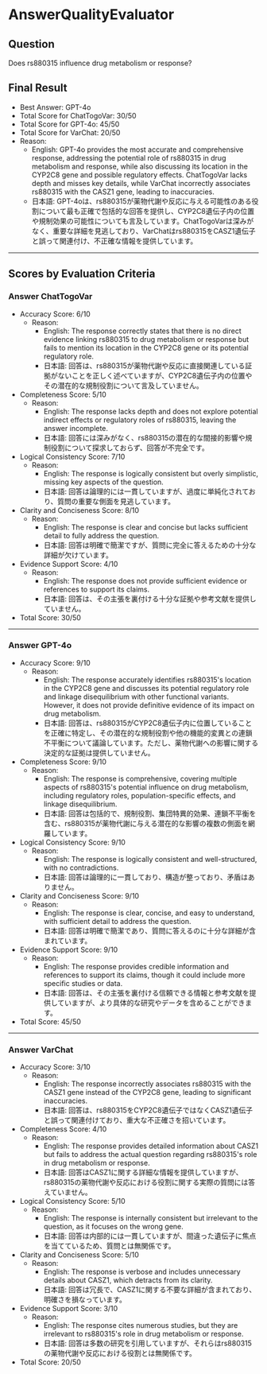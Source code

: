# AnswerQualityEvaluator

## Question

Does rs880315 influence drug metabolism or response?

## Final Result

- Best Answer: GPT-4o
- Total Score for ChatTogoVar: 30/50
- Total Score for GPT-4o: 45/50
- Total Score for VarChat: 20/50
- Reason:
  - English: GPT-4o provides the most accurate and comprehensive response, addressing the potential role of rs880315 in drug metabolism and response, while also discussing its location in the CYP2C8 gene and possible regulatory effects. ChatTogoVar lacks depth and misses key details, while VarChat incorrectly associates rs880315 with the CASZ1 gene, leading to inaccuracies.
  - 日本語: GPT-4oは、rs880315が薬物代謝や反応に与える可能性のある役割について最も正確で包括的な回答を提供し、CYP2C8遺伝子内の位置や規制効果の可能性についても言及しています。ChatTogoVarは深みがなく、重要な詳細を見逃しており、VarChatはrs880315をCASZ1遺伝子と誤って関連付け、不正確な情報を提供しています。

---

## Scores by Evaluation Criteria

### Answer ChatTogoVar
- Accuracy Score: 6/10
  - Reason: 
    - English: The response correctly states that there is no direct evidence linking rs880315 to drug metabolism or response but fails to mention its location in the CYP2C8 gene or its potential regulatory role.
    - 日本語: 回答は、rs880315が薬物代謝や反応に直接関連している証拠がないことを正しく述べていますが、CYP2C8遺伝子内の位置やその潜在的な規制役割について言及していません。
- Completeness Score: 5/10
  - Reason: 
    - English: The response lacks depth and does not explore potential indirect effects or regulatory roles of rs880315, leaving the answer incomplete.
    - 日本語: 回答には深みがなく、rs880315の潜在的な間接的影響や規制役割について探求しておらず、回答が不完全です。
- Logical Consistency Score: 7/10
  - Reason: 
    - English: The response is logically consistent but overly simplistic, missing key aspects of the question.
    - 日本語: 回答は論理的には一貫していますが、過度に単純化されており、質問の重要な側面を見逃しています。
- Clarity and Conciseness Score: 8/10
  - Reason: 
    - English: The response is clear and concise but lacks sufficient detail to fully address the question.
    - 日本語: 回答は明確で簡潔ですが、質問に完全に答えるための十分な詳細が欠けています。
- Evidence Support Score: 4/10
  - Reason: 
    - English: The response does not provide sufficient evidence or references to support its claims.
    - 日本語: 回答は、その主張を裏付ける十分な証拠や参考文献を提供していません。
- Total Score: 30/50

---

### Answer GPT-4o
- Accuracy Score: 9/10
  - Reason: 
    - English: The response accurately identifies rs880315's location in the CYP2C8 gene and discusses its potential regulatory role and linkage disequilibrium with other functional variants. However, it does not provide definitive evidence of its impact on drug metabolism.
    - 日本語: 回答は、rs880315がCYP2C8遺伝子内に位置していることを正確に特定し、その潜在的な規制役割や他の機能的変異との連鎖不平衡について議論しています。ただし、薬物代謝への影響に関する決定的な証拠は提供していません。
- Completeness Score: 9/10
  - Reason: 
    - English: The response is comprehensive, covering multiple aspects of rs880315's potential influence on drug metabolism, including regulatory roles, population-specific effects, and linkage disequilibrium.
    - 日本語: 回答は包括的で、規制役割、集団特異的効果、連鎖不平衡を含む、rs880315が薬物代謝に与える潜在的な影響の複数の側面を網羅しています。
- Logical Consistency Score: 9/10
  - Reason: 
    - English: The response is logically consistent and well-structured, with no contradictions.
    - 日本語: 回答は論理的に一貫しており、構造が整っており、矛盾はありません。
- Clarity and Conciseness Score: 9/10
  - Reason: 
    - English: The response is clear, concise, and easy to understand, with sufficient detail to address the question.
    - 日本語: 回答は明確で簡潔であり、質問に答えるのに十分な詳細が含まれています。
- Evidence Support Score: 9/10
  - Reason: 
    - English: The response provides credible information and references to support its claims, though it could include more specific studies or data.
    - 日本語: 回答は、その主張を裏付ける信頼できる情報と参考文献を提供していますが、より具体的な研究やデータを含めることができます。
- Total Score: 45/50

---

### Answer VarChat
- Accuracy Score: 3/10
  - Reason: 
    - English: The response incorrectly associates rs880315 with the CASZ1 gene instead of the CYP2C8 gene, leading to significant inaccuracies.
    - 日本語: 回答は、rs880315をCYP2C8遺伝子ではなくCASZ1遺伝子と誤って関連付けており、重大な不正確さを招いています。
- Completeness Score: 4/10
  - Reason: 
    - English: The response provides detailed information about CASZ1 but fails to address the actual question regarding rs880315's role in drug metabolism or response.
    - 日本語: 回答はCASZ1に関する詳細な情報を提供していますが、rs880315の薬物代謝や反応における役割に関する実際の質問には答えていません。
- Logical Consistency Score: 5/10
  - Reason: 
    - English: The response is internally consistent but irrelevant to the question, as it focuses on the wrong gene.
    - 日本語: 回答は内部的には一貫していますが、間違った遺伝子に焦点を当てているため、質問とは無関係です。
- Clarity and Conciseness Score: 5/10
  - Reason: 
    - English: The response is verbose and includes unnecessary details about CASZ1, which detracts from its clarity.
    - 日本語: 回答は冗長で、CASZ1に関する不要な詳細が含まれており、明確さを損なっています。
- Evidence Support Score: 3/10
  - Reason: 
    - English: The response cites numerous studies, but they are irrelevant to rs880315's role in drug metabolism or response.
    - 日本語: 回答は多数の研究を引用していますが、それらはrs880315の薬物代謝や反応における役割とは無関係です。
- Total Score: 20/50